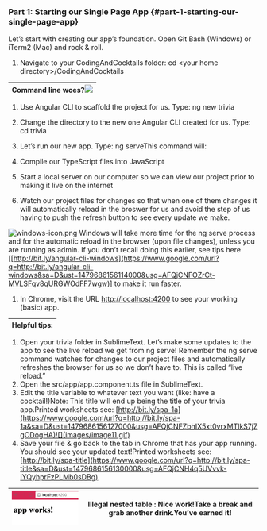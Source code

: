 ### Part 1: Starting our Single Page App {#part-1-starting-our-single-page-app}

Let’s start with creating our app’s foundation. Open Git Bash (Windows) or iTerm2 (Mac) and rock &amp; roll.

1.  Navigate to your CodingAndCocktails folder: cd &lt;your home directory&gt;/CodingAndCocktails

| Command line woes?![](images/image42.png) |
| --- |

1.  Use Angular CLI to scaffold the project for us. Type: ng new trivia
2.  Change the directory to the new one Angular CLI created for us. Type: cd trivia
3.  Let’s run our new app. Type: ng serveThis command will:

1.  Compile our TypeScript files into JavaScript
2.  Start a local server on our computer so we can view our project prior to making it live on the internet
3.  Watch our project files for changes so that when one of them changes it will automatically reload in the broswer for us and avoid the step of us having to push the refresh button to see every update we make.

![windows-icon.png](images/image23.png) Windows will take more time for the ng serve process and for the automatic reload in the browser (upon file changes), unless you are running as admin. If you don’t recall doing this earlier, see tips here [[http://bit.ly/angular-cli-windows](https://www.google.com/url?q=http://bit.ly/angular-cli-windows&sa=D&ust=1479686156114000&usg=AFQjCNFOZrCt-MVLSFqv8qURGWOdFF7wgw)] to make it run faster.

1.  In Chrome, visit the URL [http://localhost:4200](https://www.google.com/url?q=http://localhost:4200&sa=D&ust=1479686156115000&usg=AFQjCNEJiKiFfCCtcbWB6aGjv8uib0saQg) to see your working (basic) app.

| Helpful tips: |
| --- |

1.  Open your trivia folder in SublimeText.  Let’s make some updates to the app to see the live reload we get from ng serve! Remember the ng serve command watches for changes to our project files and automatically refreshes the browser for us so we don’t have to.  This is called “live reload.”
2.  Open the src/app/app.component.ts file in SublimeText.
3.  Edit the title variable to whatever text you want (like: have a cocktail!)Note: This title will end up being the title of your trivia app.Printed worksheets see: [http://bit.ly/spa-1a](https://www.google.com/url?q=http://bit.ly/spa-1a&sa=D&ust=1479686156127000&usg=AFQjCNFZbhIX5xt0vrxMTlkS7jZgODogHA)![](images/image11.gif)
4.  Save your file &amp; go back to the tab in Chrome that has your app running. You should see your updated text!Printed worksheets see: [http://bit.ly/spa-title](https://www.google.com/url?q=http://bit.ly/spa-title&sa=D&ust=1479686156130000&usg=AFQjCNH4q5UVvvk-IYQyhprFzPLMb0sDBg)

| ![](images/image06.gif) | **Illegal nested table :** Nice work!Take a break and grab another drink.You’ve earned it! |
| --- | --- |
